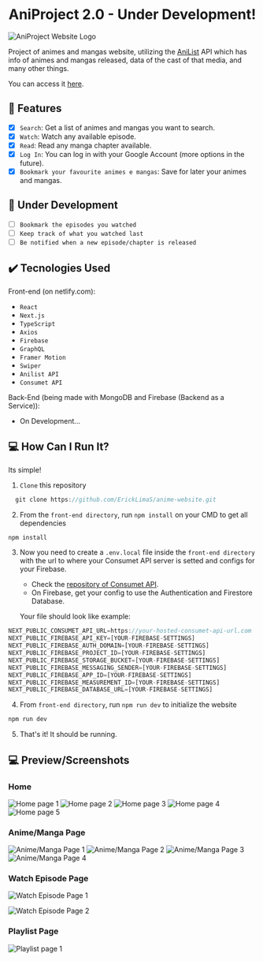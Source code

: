 <h1 align="center">AniProject 2.0 - Under Development!</h1>

![AniProject Website Logo](https://user-images.githubusercontent.com/69987890/177884319-0678f842-f3ca-4f62-8d31-7638ca954057.png)

Project of animes and mangas website, utilizing the <a href='https://anilist.gitbook.io/anilist-apiv2-docs/'>AniList</a> API which has info of animes and mangas released, data of the cast of that media, and many other things.

You can access it <a href='https://aniproject-dev.netlify.app/'>here</a>.

## :hammer: Features

- [x] `Search`: Get a list of animes and mangas you want to search.
- [x] `Watch`: Watch any available episode.
- [x] `Read`: Read any manga chapter available.
- [x] `Log In`: You can log in with your Google Account (more options in the future).
- [x] `Bookmark your favourite animes e mangas`: Save for later your animes and mangas.
      
## :pushpin: Under Development
 
- [ ] `Bookmark the episodes you watched`
- [ ] `Keep track of what you watched last`
- [ ] `Be notified when a new episode/chapter is released`

## :heavy_check_mark: Tecnologies Used

Front-end (on netlify.com):

- ``React``
- ``Next.js``
- ``TypeScript``
- ``Axios``
- ``Firebase``
- ``GraphQL``
- ``Framer Motion``
- ``Swiper``
- ``Anilist API``
- ``Consumet API``

Back-End (being made with MongoDB and Firebase (Backend as a Service)):

- On Development...


## :computer: How Can I Run It? 

Its simple!

1. ``Clone`` this repository
```javascript
  git clone https://github.com/ErickLimaS/anime-website.git
  ```
   
2. From the ``front-end directory``, run ``npm install`` on your CMD to get all dependencies
  ```javascript
  npm install
  ```
  
3. Now you need to create a ``.env.local`` file inside the ``front-end directory`` with the url to where your Consumet API server is setted and configs for your Firebase.
   - Check the <a href='https://github.com/consumet/api.consumet.org'>repository of Consumet API</a>.
   - On Firebase, get your config to use the Authentication and Firestore Database.
      
   Your file should look like example:
  ```javascript
  NEXT_PUBLIC_CONSUMET_API_URL=https://your-hosted-consumet-api-url.com
  NEXT_PUBLIC_FIREBASE_API_KEY=[YOUR-FIREBASE-SETTINGS]
  NEXT_PUBLIC_FIREBASE_AUTH_DOMAIN=[YOUR-FIREBASE-SETTINGS]
  NEXT_PUBLIC_FIREBASE_PROJECT_ID=[YOUR-FIREBASE-SETTINGS]
  NEXT_PUBLIC_FIREBASE_STORAGE_BUCKET=[YOUR-FIREBASE-SETTINGS]
  NEXT_PUBLIC_FIREBASE_MESSAGING_SENDER=[YOUR-FIREBASE-SETTINGS]
  NEXT_PUBLIC_FIREBASE_APP_ID=[YOUR-FIREBASE-SETTINGS]
  NEXT_PUBLIC_FIREBASE_MEASUREMENT_ID=[YOUR-FIREBASE-SETTINGS]
  NEXT_PUBLIC_FIREBASE_DATABASE_URL=[YOUR-FIREBASE-SETTINGS]
  ```

4. From ``front-end directory``, run ``npm run dev`` to initialize the website
  ```javascript
  npm run dev
  ```

5. That's it! It should be running.
   
## :computer: Preview/Screenshots

### Home

![Home page 1](https://github.com/ErickLimaS/anime-website/assets/69987890/9500407a-86d1-4204-b658-aa8cebd33c1a)
![Home page 2](https://github.com/ErickLimaS/anime-website/assets/69987890/c5db2826-1dec-482f-a59b-64c57d9efa3c)
![Home page 3](https://github.com/ErickLimaS/anime-website/assets/69987890/2880596f-d1fa-4522-a55c-43ab3ba2908e)
![Home page 4](https://github.com/ErickLimaS/anime-website/assets/69987890/134d0040-13b7-491c-af6a-66646fb4437b)
![Home page 5](https://github.com/ErickLimaS/anime-website/assets/69987890/9676c57f-86e3-418d-82e9-50521f8619ba)

### Anime/Manga Page

![Anime/Manga Page 1](https://github.com/ErickLimaS/anime-website/assets/69987890/f29743ee-b913-4887-832d-3adefd33fc9f)
![Anime/Manga Page 2](https://github.com/ErickLimaS/anime-website/assets/69987890/03e40e6f-aba2-415c-b824-a9e086c9ff1f)
![Anime/Manga Page 3](https://github.com/ErickLimaS/anime-website/assets/69987890/10861040-3c42-4fd5-91ca-27ea07928487)
![Anime/Manga Page 4](https://github.com/ErickLimaS/anime-website/assets/69987890/37de9d84-6521-4f69-a41d-4e54bcc3dffa)

### Watch Episode Page

![Watch Episode Page 1](https://github.com/ErickLimaS/anime-website/assets/69987890/4aa7c81c-ef57-4bca-84eb-0690a08774ff)

![Watch Episode Page 2](https://github.com/ErickLimaS/anime-website/assets/69987890/ae8984c6-8eb9-4de4-9df3-2969cc4f775e)

### Playlist Page
![Playlist page 1](https://github.com/ErickLimaS/anime-website/assets/69987890/34a30f4d-0048-4413-a32f-5e851c676557)
